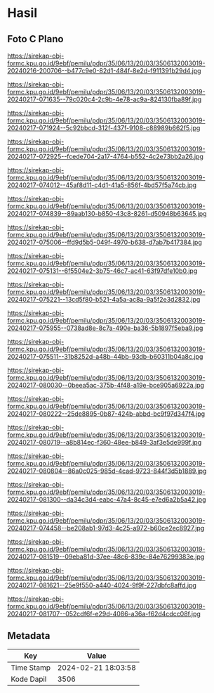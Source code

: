 # Hasil

## Foto C Plano

https://sirekap-obj-formc.kpu.go.id/9ebf/pemilu/pdpr/35/06/13/20/03/3506132003019-20240216-200706--b477c9e0-82d1-484f-8e2d-f911391b29d4.jpg

https://sirekap-obj-formc.kpu.go.id/9ebf/pemilu/pdpr/35/06/13/20/03/3506132003019-20240217-071635--79c020c4-2c9b-4e78-ac9a-824130fba89f.jpg

https://sirekap-obj-formc.kpu.go.id/9ebf/pemilu/pdpr/35/06/13/20/03/3506132003019-20240217-071924--5c92bbcd-312f-437f-9108-c88989b662f5.jpg

https://sirekap-obj-formc.kpu.go.id/9ebf/pemilu/pdpr/35/06/13/20/03/3506132003019-20240217-072925--fcede704-2a17-4764-b552-4c2e73bb2a26.jpg

https://sirekap-obj-formc.kpu.go.id/9ebf/pemilu/pdpr/35/06/13/20/03/3506132003019-20240217-074012--45af8d11-c4d1-41a5-856f-4bd57f5a74cb.jpg

https://sirekap-obj-formc.kpu.go.id/9ebf/pemilu/pdpr/35/06/13/20/03/3506132003019-20240217-074839--89aab130-b850-43c8-8261-d50948b63645.jpg

https://sirekap-obj-formc.kpu.go.id/9ebf/pemilu/pdpr/35/06/13/20/03/3506132003019-20240217-075006--ffd9d5b5-049f-4970-b638-d7ab7b417384.jpg

https://sirekap-obj-formc.kpu.go.id/9ebf/pemilu/pdpr/35/06/13/20/03/3506132003019-20240217-075131--6f5504e2-3b75-46c7-ac41-63f97dfe10b0.jpg

https://sirekap-obj-formc.kpu.go.id/9ebf/pemilu/pdpr/35/06/13/20/03/3506132003019-20240217-075221--13cd5f80-b521-4a5a-ac8a-9a5f2e3d2832.jpg

https://sirekap-obj-formc.kpu.go.id/9ebf/pemilu/pdpr/35/06/13/20/03/3506132003019-20240217-075955--0738ad8e-8c7a-490e-ba36-5b1897f5eba9.jpg

https://sirekap-obj-formc.kpu.go.id/9ebf/pemilu/pdpr/35/06/13/20/03/3506132003019-20240217-075511--31b8252d-a48b-44bb-93db-b60311b04a8c.jpg

https://sirekap-obj-formc.kpu.go.id/9ebf/pemilu/pdpr/35/06/13/20/03/3506132003019-20240217-080030--0beea5ac-375b-4f48-a19e-bce905a6922a.jpg

https://sirekap-obj-formc.kpu.go.id/9ebf/pemilu/pdpr/35/06/13/20/03/3506132003019-20240217-080222--25de8895-0b87-424b-abbd-bc9f97d347f4.jpg

https://sirekap-obj-formc.kpu.go.id/9ebf/pemilu/pdpr/35/06/13/20/03/3506132003019-20240217-080719--a8b814ec-f360-48ee-b849-3af3e5de999f.jpg

https://sirekap-obj-formc.kpu.go.id/9ebf/pemilu/pdpr/35/06/13/20/03/3506132003019-20240217-080804--86a0c025-985d-4cad-9723-844f3d5b1889.jpg

https://sirekap-obj-formc.kpu.go.id/9ebf/pemilu/pdpr/35/06/13/20/03/3506132003019-20240217-081300--da34c3d4-eabc-47a4-8c45-e7ed6a2b5a42.jpg

https://sirekap-obj-formc.kpu.go.id/9ebf/pemilu/pdpr/35/06/13/20/03/3506132003019-20240217-074458--be208ab1-97d3-4c25-a972-b60ce2ec8927.jpg

https://sirekap-obj-formc.kpu.go.id/9ebf/pemilu/pdpr/35/06/13/20/03/3506132003019-20240217-081519--09eba81d-37ee-48c6-839c-84e76299383e.jpg

https://sirekap-obj-formc.kpu.go.id/9ebf/pemilu/pdpr/35/06/13/20/03/3506132003019-20240217-081621--25e9f550-a440-4024-9f9f-227dbfc8affd.jpg

https://sirekap-obj-formc.kpu.go.id/9ebf/pemilu/pdpr/35/06/13/20/03/3506132003019-20240217-081707--052cdf6f-e29d-4086-a36a-f62d4cdcc08f.jpg


## Metadata

| Key        | Value               |
| ---------- | ------------------- |
| Time Stamp | 2024-02-21 18:03:58 |
| Kode Dapil | 3506                |



